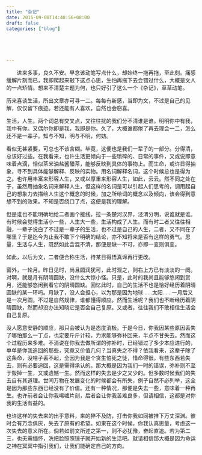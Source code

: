 ```yaml
---
title: "杂记"
date: 2015-09-08T14:48:56+08:00
draft: false
categories: ["blog"]





---
```




　　进来多事，良久不安。早念该动笔写点什么，却始终一拖再拖，至此刻。痛感缓解片刻而已，我即爬起来敲下这点心思，生怕再拖下去会错过什么，大概是文人的一点矫情。想来不清楚主题为何，也只好引了这么一个《杂记》，草草动笔。

<!--more-->

历来喜谈生活，所出文章亦可寻一二。每每有新感，当即为文，不过是自己的见解，仅仅留下痕迹。若还能有人喜欢，自然也会窃喜。

生活，人生。两个词总有交叉点，又往往扰的我们分不清谁是谁。明明你中有我，我中有你。又偶尔你即是我，我即是你。久了，大概谁都倦了再去理会一二，怎么还不是一辈子。知与不知，明与不明，何妨。

看似无甚紧要，可总也不该含糊。毕竟，这便也是我们一辈子的一部分。分得清，总该好过些。在我看来，也许生活更倾向于一些琐碎的、日常的事件，又或说即意味着点滴，恰似茶米油盐酱醋茶，能够反映到具体的事物上。而生命，或许显得抽象，寻不到具体能够解释、反映的实物。用名词解释名词，这个时候总也是得为之。也许用丰富来形容人生，又或以厚重来形容人生，如此，云云。然不同之处在于，虽然用抽象名词来解释人生，但这样的名词是可以引起人们思考的，调用起自己的想象力去描绘人生这个概念的时候，加之所给词的概念以及倾向，该会得到意想不到的效果。不知是否绕口了点，这便是我的理解。

但是谁也不能明确地给二者画个接线，拉一条楚河汉界，泾渭分明，说谁就是谁。有时候会觉得生活小一些，人生大一些，生活构成了人生。而有时二者又往往相融，一辈子说白了不过是一辈子的生活，也不过是自己的人生，二者，又不同在了哪里？于是迄今为止我不敢下个明确的结论，亦不知将来是否有这样的勇气。思量，生活与人生，既然如此含混不清，那便是缺一不可，亦即一变则俱变。

如此，以后为文，二者便合称生活，待某日得悟真谛再行更改。

窗外，一轮月。昨日见时，尚且圆润犹可，此时观之，则右上方已有淡淡的一阕。对啊，就是月有阴晴圆缺，没什么大惊小怪。只是，此时的我尚且能够悠闲到赏月，还能够悠闲到看它的阴晴圆缺。回忆此时，自己的生活不也是恰好经历着阴晴圆缺的某一环吗。月缺了，没人会担心，以为那是因为地球......太阳......一月后又是一次月圆，不过是自然规律，谁都懂得顺应。然而生活呢？我们也不断经历着阴晴圆缺，然而却没办法知晓它是否会自己复原。又或者，往往我们不敢相信生活会自己复原。

没人愿意安静的顺应，那只会被认为是态度消极。于是今日，你我因某些原因丢失了哪怕那么一丁点，也定要斤斤计较，力求能够弥补回来，半点不甘失去。然而这个过程历来多难。不消说在你我去做所谓的弥补时，已经错过了多少本应进行的，单单是你我追回的那些，究竟又价值几何？当真失之不得？依我看来，这辈子除了这条命，没啥子丢不起，全因为我是个贪生怕死之徒，惜命得很。有些东西若失去，则有必要追回，这是需得承认的。那大概是因为我们一时的错误，弥补则不至于毁掉一生，又或遗憾一生。然而这样的失去是少之又少的。但多数时候我们的失去自有其道理。世间万物在发展变化的时候都会有所失，例子自然不必列举，这全是因为那些东西已经没有了价值。还有一种情况，那便是失去一些，意味着一种再生。也许前者会让你我唏嘘片刻，后者会让你我苦难良多，但请相信，这都是对你我的生活有益的。

也许这样的失去来的出乎意料，来的猝不及防，打击你我如同被推下万丈深渊。彼时会有万念俱灰，失去了原有的希望。如果在这个时候，你我认真思量，考虑这一次失去的意义所在。倘若如前文所述之第一，则不必犹豫，奋起直追。若为第二三，也无需缅怀，洗把脸照照镜子就开始新的生活吧。就请相信那大概是因为命运之神在冥冥中指引我们，让我们能确定自己的方向。
